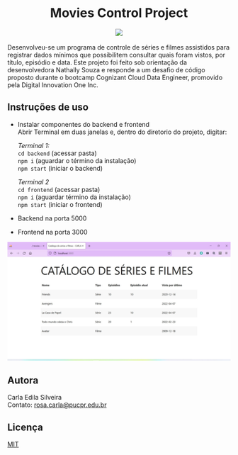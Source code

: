 <h1 align="center">Movies Control Project </h1>

<p align="center"> 
<img src="https://media.giphy.com/media/4n8I4KcHjV7hob4M9J/giphy.gif" width="215">
</p>

Desenvolveu-se um programa de controle de séries e filmes assistidos para registrar
dados mínimos que possibilitem consultar quais foram vistos, por título, episódio e data. Este projeto foi feito sob orientação da desenvolvedora Nathally Souza e responde a um desafio de código proposto durante o bootcamp Cognizant Cloud Data Engineer, promovido pela Digital Innovation One Inc.

## Instruções de uso

- Instalar componentes do backend e frontend <br/>
 Abrir Terminal em duas janelas e, dentro do diretorio do projeto, digitar: <br/>
 
    _Terminal 1:_ <br/>
    `cd backend` (acessar pasta) <br/>
    `npm i` (aguardar o término da instalação) <br/>
    `npm start` (iniciar o backend) <br/>
 
    _Terminal 2_ <br/> 
    `cd frontend` (acessar pasta) <br/>
    `npm i` (aguardar término da instalação) <br/>
    `npm start` (iniciar o frontend) <br/> 

- Backend na porta 5000

- Frontend na porta 3000

<p align="center"> 
<img src="https://github.com/rosacarla/DIO-cloud-data-engineer/blob/main/014%20desafio-projeto-mysql/screenshots/frontend-react-movies.jpg" width="750">
</p>

## Autora  

Carla Edila Silveira  
Contato: rosa.carla@pucpr.edu.br

## Licença  

[MIT](https://choosealicense.com/licenses/mit/)
